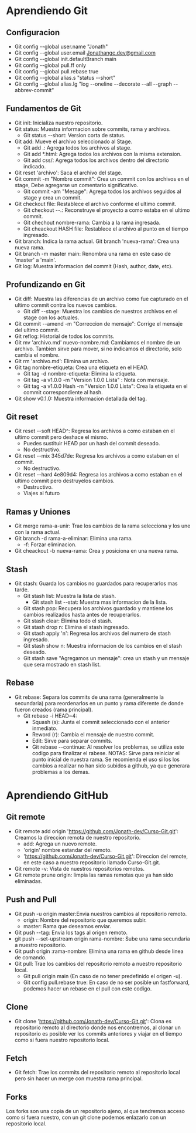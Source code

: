 # Aprendiendo Git

## Configuracion
* Git config --global user.name "Jonath"
* Git config --global user.email Jonathangc.dev@gmail.com
* Git config --global init.defaultBranch main
* Git config --global pull.ff only
* Git config --global pull.rebase true
* Git config --global alias.s "status --short"
* Git config --global alias.lg "log --oneline --decorate --all --graph --abbrev-commit"

## Fundamentos de Git
* Git init: Inicializa nuestro repositorio.
* Git status: Muestra informacion sobre commits, rama y archivos.
    * Git status --short: Version corta de status.
* Git add: Mueve el archivo seleccionado al Stage.
    * Git add .: Agrega todos los archivos al stage. 
    * Git add *.html: Agrega todos los archivos con la misma extension.
    * Git add css/: Agrega todos los archivos dentro del directorio indicado.
* Git reset 'archivo': Saca el archivo del stage.
* Git commit -m "Nombre commit": Crea un commit con los archivos en el stage, Debe agregarse un comentario significativo.
    * Git commit -am "Mesage": Agrega todos los archivos seguidos al stage y crea un commit.
* Git checkout file: Restablece el archivo conforme el ultimo commit.
    * Git checkout --.: Reconstruye el proyecto a como estaba en el ultimo commit.
    * Git chechout nombre-rama: Cambia a la rama ingresada.
    * Git cheackout HASH file: Restablece el archivo al punto en el tiempo ingresado.
* Git branch: Indica la rama actual.
    Git branch 'nueva-rama': Crea una nueva rama.
* Git branch -m master main: Renombra una rama en este caso de 'master' a 'main'.
* Git log: Muestra informacion del commit (Hash, author, date, etc).

## Profundizando en Git
* Git diff: Muestra las diferencias de un archivo como fue capturado en el ultimo commit contra los nuevos cambios.
    * Git diff --stage: Muestra los cambios de nuestros archivos en el stage con los actuales.
* Git commit --amend -m "Correccion de mensaje": Corrige el mensaje del ultimo commit.
* Git reflog: Historial de todos los commits.
* Git mv 'archivo.md' nuevo-nombre.md: Cambiamos el nombre de un archivo. Tambien sirve para mover, si no indicamos el directorio, solo cambia el nombre.
* Git rm 'archivo.md': Elimina un archivo.
* Git tag nombre-etiqueta: Crea una etiqueta en el HEAD.
    * Git tag -d nombre-etiqueta: Elimina la etiqueta. 
    * Git tag -a v1.0.0 -m "Version 1.0.0 Lista" : Nota con mensaje.
    * Git tag -a v1.0.0 Hash -m "Version 1.0.0 Lista": Crea la etiqueta en el commit correspondiente al hash.
* Git show v0.1.0: Muestra informacion detallada del tag.

## Git reset
* Git reset --soft HEAD^: Regresa los archivos a como estaban en el ultimo commit pero deshace el mismo.
    * Puedes sustituir HEAD por un hash del commit deseado. 
    * No destructivo. 
* Git reset --mix 345d7de: Regresa los archivos a como estaban en el commit.
    * No destructivo. 
* Git reset --hard 4e809d4: Regresa los archivos a como estaban en el ultimo commit pero destruyelos cambios.
    * Destructivo. 
    * Viajes al futuro

## Ramas y Uniones 
* Git merge rama-a-unir: Trae los cambios de la rama selecciona y los une con la rama actual.
* Git branch -d rama-a-eliminar: Elimina una rama.
    * -f: Forzar eliminacion.
* Git cheackout -b nueva-rama: Crea y posiciona en una nueva rama.

## Stash
* Git stash: Guarda los cambios no guardados para recuperarlos mas tarde.
    * Git stash list: Muestra la lista de stash.
        * Git stash list --stat: Muestra mas informacion de la lista.
    * Git stash pop: Recupera los archivos guardado y mantiene los cambios realizados hasta antes de recuperarlos.
    * Git stash clear: Elimina todo el stash.
    * Git stash drop n: Elimina el stash ingresado.
    * Git stash apply 'n': Regresa los archivos del numero de stash ingresado.
    * Git stash show n: Muestra informacion de los cambios en el stash deseado.
    * Git stash save "Agregamos un mensaje": crea un stash y un mensaje que sera mostrado en stash list.

## Rebase
* Git rebase: Separa los commits de una rama (generalmente la secundaria) para reordenarlos en un punto y rama diferente de donde fueron creados (rama principal).
    * Git rebase -i HEAD~4:
        * Squash (s): Junta el commit seleccionado con el anterior inmediato.
        * Reword (r): Cambia el mensaje de nuestro commit.
        * Edit: Sirve para separar commits.
        * Git rebase --continue: Al resolver los problemas, se utiliza este codigo para finalizar el rabese.
NOTAS: Sirve para reiniciar el punto inicial de nuestra rama. Se recomienda el uso si los los cambios a realizar no han sido subidos a github, ya que generara problemas a los demas.

# Aprendiendo GitHub
## Git remote
* Git remote add origin 'https://github.com/Jonath-dev/Curso-Git.git': Creamos la direccion remota de nuestro repositorio.
    * add: Agrega un nuevo remote. 
    * 'origin' nombre estandar del remoto.
    * 'https://github.com/Jonath-dev/Curso-Git.git': Direccion del remote, en este caso a nuestro repositorio llamado Curso-Git.git.
* Git remote -v: Vista de nuestros repositorios remotos.
* Git remote prune origin: limpia las ramas remotas que ya han sido eliminadas. 

## Push and Pull
* Git push -u origin master:Envia nuestros cambios al repositorio remoto.
    * origin: Nombre del repositorio que queremos subir.
    * master: Rama que deseamos enviar.
* Git push --tag: Envia los tags al origen remoto.
* git push --set-upstream origin rama-nombre: Sube una rama secundaria a nuestro repositorio.
* Git push origin :rama-nombre: Elimina una rama en github desde linea de comando.
* Git pull: Trae los cambios del repositorio remoto a nuestro repositorio local. 
    * Git pull origin main (En caso de no tener predefinido el origen -u).
    * Git config pull.rebase true: En caso de no ser posible un fastforward, podemos hacer un rebase en el pull con este codigo.

## Clone
* Git clone 'https://github.com/Jonath-dev/Curso-Git.git': Clona es repositorio remoto al directorio donde nos encontremos, al clonar un repositorio es posible ver los commits anteriores y viajar en el tiempo como si fuera nuestro repositorio local.

## Fetch
* Git fetch: Trae los commits del repositorio remoto al repositorio local pero sin hacer un merge con muestra rama principal.

## Forks 
Los forks son una copia de un repositorio ajeno, al que tendremos acceso como si fuera nuestro, con un git clone podemos enlazarlo con un repositorio local.
